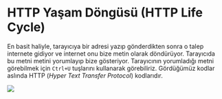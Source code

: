 
# HTTP Yaşam Döngüsü (HTTP Life Cycle)

En basit haliyle, tarayıcıya bir adresi yazıp gönderdikten sonra o talep internete gidiyor ve internet onu bize metin olarak döndürüyor. Tarayıcıda bu metni metini yorumlayıp bize gösteriyor. Tarayıcının yorumladığı metni görebilmek için ``` Ctrl+U ``` tuşlarını kullanarak görebiliriz. Gördüğümüz kodlar aslında HTTP (*Hyper Text Transfer Protocol*) kodlarıdır.

![](https://lh3.googleusercontent.com/Dci4_tJBQcHXS9p0cYykdDnU9fqoNMVE_9zdEGBsowuMH65fPIVDnM_7UPT0UteVUZZH6kgvDwMU)
